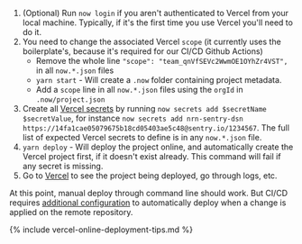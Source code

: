 1. (Optional) Run `now login` if you aren't authenticated to Vercel from your local machine. Typically, if it's the first time you use Vercel you'll need to do it.
1. You need to change the associated Vercel `scope` (it currently uses the boilerplate's, because it's required for our CI/CD Github Actions)
    - Remove the whole line `"scope": "team_qnVfSEVc2WwmOE1OYhZr4VST",` in all `now.*.json` files
    - `yarn start` - Will create a `.now` folder containing project metadata.
    - Add a `scope` line in all `now.*.json` files using the `orgId` in `.now/project.json`
1. Create all [Vercel secrets](https://vercel.com/docs/cli?query=secrets#commands/secrets/basic-usage) by running `now secrets add $secretName $secretValue`, for instance `now secrets add nrn-sentry-dsn https://14fa1cae05079675b18cd05403ae5c48@sentry.io/1234567`.
    The full list of expected Vercel secrets to define is in any `now.*.json` file.
1. `yarn deploy` - Will deploy the project online, and automatically create the Vercel project first, if it doesn't exist already.
    This command will fail if any secret is missing.
1. Go to [Vercel](https://vercel.com/) to see the project being deployed, go through logs, etc.

At this point, manual deploy through command line should work.
But CI/CD requires [additional configuration](../guides/ci-cd/setup-github-actions) to automatically deploy when a change is applied on the remote repository.

{% include vercel-online-deployment-tips.md  %}
